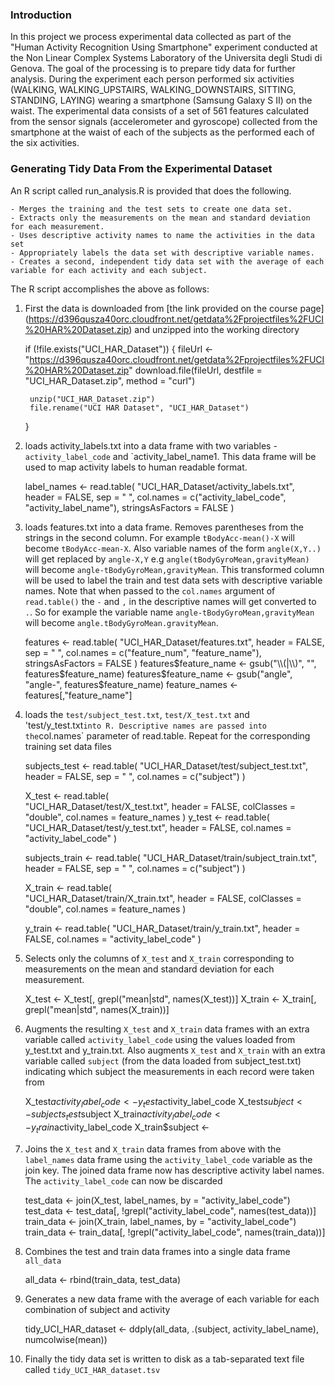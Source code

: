 ### Introduction

In this project we process experimental data collected as part of the "Human Activity Recognition Using Smartphone" experiment conducted at the Non Linear Complex Systems Laboratory of the Universita degli Studi di Genova. The goal of the processing is to prepare tidy data for further analysis.
During the experiment each person performed six activities (WALKING, WALKING_UPSTAIRS, WALKING_DOWNSTAIRS, SITTING, STANDING, LAYING) wearing a smartphone (Samsung Galaxy S II) on the waist. The experimental data consists of a set of 561 features calculated from the sensor signals (accelerometer and gyroscope) collected from the smartphone at the waist of each of the subjects as the performed each of the six activities.

### Generating Tidy Data From the Experimental Dataset

An R script called run_analysis.R is provided that does the following. 

    - Merges the training and the test sets to create one data set.
    - Extracts only the measurements on the mean and standard deviation for each measurement. 
    - Uses descriptive activity names to name the activities in the data set
    - Appropriately labels the data set with descriptive variable names. 
    - Creates a second, independent tidy data set with the average of each variable for each activity and each subject. 


The R script accomplishes the above as follows:

1. First the data is downloaded from [the link provided on the course page] (https://d396qusza40orc.cloudfront.net/getdata%2Fprojectfiles%2FUCI%20HAR%20Dataset.zip) and unzipped into the working directory

      if (!file.exists("UCI_HAR_Dataset")) {
        fileUrl <- "https://d396qusza40orc.cloudfront.net/getdata%2Fprojectfiles%2FUCI%20HAR%20Dataset.zip"
        download.file(fileUrl, destfile = "UCI_HAR_Dataset.zip", method = "curl")
        
        unzip("UCI_HAR_Dataset.zip")
        file.rename("UCI HAR Dataset", "UCI_HAR_Dataset")
      }

2. loads activity_labels.txt into a data frame with two variables - `activity_label_code` and  `activity_label_name1. This data frame will be used to map activity labels to human readable format.

      label_names <- read.table(
                                  "UCI_HAR_Dataset/activity_labels.txt", 
                                  header = FALSE, sep = " ",
                                  col.names = c("activity_label_code", "activity_label_name"),
                                  stringsAsFactors = FALSE
                                )
                                
3. loads features.txt into a data frame. Removes parentheses from the strings in the second column. For example `tBodyAcc-mean()-X` will become `tBodyAcc-mean-X`.  Also variable names of the form `angle(X,Y..)` will get replaced by `angle-X,Y` e.g  `angle(tBodyGyroMean,gravityMean)` will become  `angle-tBodyGyroMean,gravityMean`. This transformed column will be used to label the train and test data sets with descriptive variable names. Note that when passed to the `col.names` argument of `read.table()` the `-` and `,` in the descriptive names will get converted to `.`. So for example the variable name `angle-tBodyGyroMean,gravityMean` will become `angle.tBodyGyroMean.gravityMean`.

      features <- read.table(
                              "UCI_HAR_Dataset/features.txt", 
                              header = FALSE, sep = " ",
                              col.names = c("feature_num", "feature_name"),
                              stringsAsFactors = FALSE
                            )
      features$feature_name <- gsub("\\(|\\)", "", features$feature_name)
      features$feature_name <- gsub("angle", "angle-", features$feature_name)
      feature_names <- features[,"feature_name"]
      
4.  loads the `test/subject_test.txt`, `test/X_test.txt` and 'test/y_test.txt` into R. Descriptive names are passed into the `col.names` parameter of read.table. Repeat for the corresponding training set data files

      subjects_test <- read.table(
                                    "UCI_HAR_Dataset/test/subject_test.txt", 
                                    header = FALSE, sep = " ",
                                    col.names = c("subject")
                                )
      
      X_test <- read.table(       
                            "UCI_HAR_Dataset/test/X_test.txt", 
                            header = FALSE, 
                            colClasses = "double",
                            col.names = feature_names
                          )
      y_test <- read.table(
                            "UCI_HAR_Dataset/test/y_test.txt", 
                            header = FALSE, 
                            col.names = "activity_label_code"
                          )  
                          
      subjects_train <- read.table(
                                    "UCI_HAR_Dataset/train/subject_train.txt", 
                                    header = FALSE, sep = " ",
                                    col.names = c("subject")
                                  )

      X_train <- read.table(       
                            "UCI_HAR_Dataset/train/X_train.txt", 
                            header = FALSE, 
                            colClasses = "double",
                            col.names = feature_names
                          )
      
      y_train <- read.table(
                            "UCI_HAR_Dataset/train/y_train.txt", 
                            header = FALSE, 
                            col.names = "activity_label_code"
                          )                    

5. Selects only the columns of `X_test` and `X_train` corresponding to measurements on the mean and standard deviation for each measurement.

      X_test <- X_test[, grepl("mean|std", names(X_test))]
      X_train <- X_train[, grepl("mean|std", names(X_train))]
      
6. Augments the resulting `X_test` and `X_train` data frames with an extra variable called `activity_label_code` using the values loaded from y_test.txt and y_train.txt.  Also augments  `X_test` and `X_train` with an extra variable called `subject` (from the data loaded from subject_test.txt) indicating which subject the measurements in each record were taken from
      
      X_test$activity_label_code <- y_test$activity_label_code
      X_test$subject <- subjects_test$subject
      X_train$activity_label_code <- y_train$activity_label_code
      X_train$subject <- 
      
7. Joins the `X_test` and `X_train` data frames from above with the `label_names` data frame using the `activity_label_code` variable as the join key. The joined data frame now has descriptive activity label names. The `activity_label_code` can now be discarded   

      test_data <- join(X_test, label_names, by = "activity_label_code")
      test_data <- test_data[, !grepl("activity_label_code", names(test_data))]
      train_data <- join(X_train, label_names, by = "activity_label_code")
      train_data <- train_data[, !grepl("activity_label_code", names(train_data))]
      
8. Combines the test and train data frames into a single data frame `all_data`

      all_data <- rbind(train_data, test_data)
      
9. Generates a new data frame with the average of each variable for each combination of subject and activity 

      tidy_UCI_HAR_dataset <- ddply(all_data, .(subject, activity_label_name), numcolwise(mean))
      
10. Finally the tidy data set is written to disk as a tab-separated text file called `tidy_UCI_HAR_dataset.tsv`     

